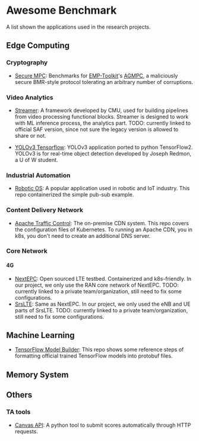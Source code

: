 # Awesome Benchmark

A list shown the applications used in the research projects.

## Edge Computing

### Cryptography

- [Secure MPC](https://github.gatech.edu/kernel-benchmark-suite/securempc-benchmark): Benchmarks for [EMP-Toolkit](https://github.com/emp-toolkit/emp-tool)'s [AGMPC](https://github.com/emp-toolkit/emp-agmpc), a maliciously secure BMR-style protocol tolerating an arbitrary number of corruptions.

### Video Analytics

- [Streamer](https://github.gatech.edu/kernel-benchmark-suite/streamer): A framework developed by CMU, used for building pipelines from video processing functional blocks. Streamer is designed to work with ML inference process, the analytics part.
TODO: currently linked to official SAF version, since not sure the legacy version is allowed to share or not.

- [YOLOv3 Tensorflow](https://github.gatech.edu/kernel-benchmark-suite/yolov3-tf2): YOLOv3 application ported to python TensorFlow2. YOLOv3 is for real-time object detection developed by Joseph Redmon, a U of W student.

### Industrial Automation

- [Robotic OS](https://github.gatech.edu/kernel-benchmark-suite/ros): A popular application used in robotic and IoT industry. 
This repo containerized the simple pub-sub example.

### Content Delivery Network

- [Apache Traffic Control](https://github.gatech.edu/kernel-benchmark-suite/trafficcontrol): The on-premise CDN system. This repo covers the configuration files of Kubernetes. To running an Apache CDN, you in k8s, you don't need to create an additional DNS server.

### Core Network

#### 4G

- [NextEPC](https://github.gatech.edu/kernel-benchmark-suite/nextepc): Open sourced LTE testbed. Containerized and k8s-friendly. 
In our project, we only use the RAN core network of NextEPC.
TODO: currently linked to a private team/organization, still need to fix some configurations.
- [SrsLTE](https://github.gatech.edu/kernel-benchmark-suite/srslte): Same as NextEPC. In our project, we only used the eNB and UE parts of SrsLTE.
TODO: currently linked to a private team/organization, still need to fix some configurations.

## Machine Learning

- [TensorFlow Model Builder](https://github.com/carol-hsu/tensorflow_model_builder): This repo shows some reference steps of formatting official trained TensorFlow models into protobuf files.


## Memory System

## Others

### TA tools

- [Canvas API](https://github.com/carol-hsu/canvas_submission_api): A python tool to submit scores automatically through HTTP requests.
